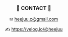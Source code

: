 <div align = "center">
  
### 📌 CONTACT 📌

 ✉ heejuu.c@gmail.com

✍️ https://velog.io/@heejuu    
    
  
   
  
  
  
<!--
**HeejuChoi/HeejuChoi** is a ✨ _special_ ✨ repository because its `README.md` (this file) appears on your GitHub profile.

Here are some ideas to get you started:

- 🔭 I’m currently working on ...
- 🌱 I’m currently learning ...
- 👯 I’m looking to collaborate on ...
- 🤔 I’m looking for help with ...
- 💬 Ask me about ...
- 📫 How to reach me: ...
- 😄 Pronouns: ...
- ⚡ Fun fact: ...
-->
